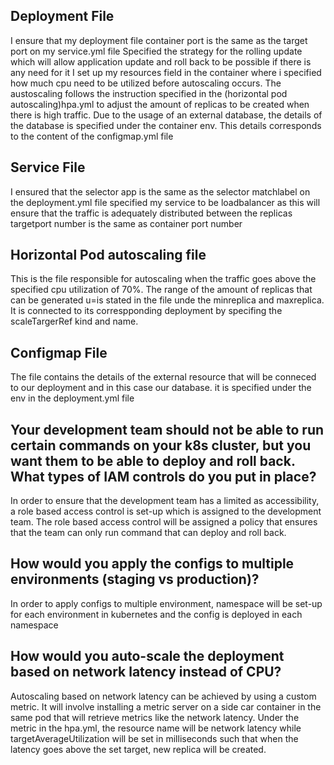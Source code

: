 ## Deployment File
I ensure that my deployment file container port is the same as the target port on my service.yml file
Specified the strategy for the rolling update which will allow application update and roll back to be possible if there is any need for it
I set up my resources field in the container where i specified how much cpu need to be utilized before autoscaling occurs. The austoscaling follows the instruction specified in the (horizontal pod autoscaling)hpa.yml to adjust the amount of replicas to be created when there is high traffic.
Due to the usage of an external database, the details of the database is specified under the container env. This details corresponds to the content of the configmap.yml file

## Service File
I ensured that the selector app is the same as the selector matchlabel on the deployment.yml file
specified my service to be loadbalancer as this will ensure that the traffic is adequately distributed between the replicas
targetport number is the same as container port number

## Horizontal Pod autoscaling file
This is the file responsible for autoscaling when the traffic goes above the specified cpu utilization of 70%. The range of the amount of replicas that can be generated u=is stated in the file unde the minreplica and maxreplica. It is connected to its correspponding deployment by specifing the scaleTargerRef kind and name.

## Configmap File
The file contains the details of the external resource that will be conneced to our deployment and in this case our database. it is specified under the env in the deployment.yml file

## Your development team should not be able to run certain commands on your k8s cluster, but you want them to be able to deploy and roll back. What types of IAM controls do you put in place?
In order to ensure that the development team has a limited as accessibility, a role based access control is set-up which is assigned to the development team. The role based access control will be assigned a policy that ensures that the team can only run command that can deploy and roll back.

## How would you apply the configs to multiple environments (staging vs production)?
In order to apply configs to multiple environment, namespace will be set-up for each environment in kubernetes and the config is deployed in each namespace

## How would you auto-scale the deployment based on network latency instead of CPU?
Autoscaling based on network latency can be achieved by using a custom metric. It will involve installing a metric server on a side car container in the same pod that will retrieve metrics like the network latency. Under the metric in the hpa.yml, the resource name will be network latency while targetAverageUtilization will be set in milliseconds such that when the latency goes above the set target, new replica will be created.